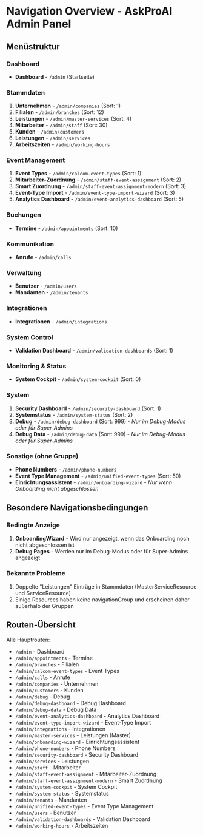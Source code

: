 # Navigation Overview - AskProAI Admin Panel

## Menüstruktur

### Dashboard
- **Dashboard** - `/admin` (Startseite)

### Stammdaten
1. **Unternehmen** - `/admin/companies` (Sort: 1)
2. **Filialen** - `/admin/branches` (Sort: 12)
3. **Leistungen** - `/admin/master-services` (Sort: 4)
4. **Mitarbeiter** - `/admin/staff` (Sort: 30)
5. **Kunden** - `/admin/customers`
6. **Leistungen** - `/admin/services`
7. **Arbeitszeiten** - `/admin/working-hours`

### Event Management
1. **Event Types** - `/admin/calcom-event-types` (Sort: 1)
2. **Mitarbeiter-Zuordnung** - `/admin/staff-event-assignment` (Sort: 2)
3. **Smart Zuordnung** - `/admin/staff-event-assignment-modern` (Sort: 3)
4. **Event-Type Import** - `/admin/event-type-import-wizard` (Sort: 3)
5. **Analytics Dashboard** - `/admin/event-analytics-dashboard` (Sort: 5)

### Buchungen
- **Termine** - `/admin/appointments` (Sort: 10)

### Kommunikation
- **Anrufe** - `/admin/calls`

### Verwaltung
- **Benutzer** - `/admin/users`
- **Mandanten** - `/admin/tenants`

### Integrationen
- **Integrationen** - `/admin/integrations`

### System Control
- **Validation Dashboard** - `/admin/validation-dashboards` (Sort: 1)

### Monitoring & Status
- **System Cockpit** - `/admin/system-cockpit` (Sort: 0)

### System
1. **Security Dashboard** - `/admin/security-dashboard` (Sort: 1)
2. **Systemstatus** - `/admin/system-status` (Sort: 2)
3. **Debug** - `/admin/debug-dashboard` (Sort: 999) - *Nur im Debug-Modus oder für Super-Admins*
4. **Debug Data** - `/admin/debug-data` (Sort: 999) - *Nur im Debug-Modus oder für Super-Admins*

### Sonstige (ohne Gruppe)
- **Phone Numbers** - `/admin/phone-numbers`
- **Event Type Management** - `/admin/unified-event-types` (Sort: 50)
- **Einrichtungsassistent** - `/admin/onboarding-wizard` - *Nur wenn Onboarding nicht abgeschlossen*

## Besondere Navigationsbedingungen

### Bedingte Anzeige
1. **OnboardingWizard** - Wird nur angezeigt, wenn das Onboarding noch nicht abgeschlossen ist
2. **Debug Pages** - Werden nur im Debug-Modus oder für Super-Admins angezeigt

### Bekannte Probleme
1. Doppelte "Leistungen" Einträge in Stammdaten (MasterServiceResource und ServiceResource)
2. Einige Resources haben keine navigationGroup und erscheinen daher außerhalb der Gruppen

## Routen-Übersicht

Alle Hauptrouten:
- `/admin` - Dashboard
- `/admin/appointments` - Termine
- `/admin/branches` - Filialen  
- `/admin/calcom-event-types` - Event Types
- `/admin/calls` - Anrufe
- `/admin/companies` - Unternehmen
- `/admin/customers` - Kunden
- `/admin/debug` - Debug
- `/admin/debug-dashboard` - Debug Dashboard
- `/admin/debug-data` - Debug Data
- `/admin/event-analytics-dashboard` - Analytics Dashboard
- `/admin/event-type-import-wizard` - Event-Type Import
- `/admin/integrations` - Integrationen
- `/admin/master-services` - Leistungen (Master)
- `/admin/onboarding-wizard` - Einrichtungsassistent
- `/admin/phone-numbers` - Phone Numbers
- `/admin/security-dashboard` - Security Dashboard
- `/admin/services` - Leistungen
- `/admin/staff` - Mitarbeiter
- `/admin/staff-event-assignment` - Mitarbeiter-Zuordnung
- `/admin/staff-event-assignment-modern` - Smart Zuordnung
- `/admin/system-cockpit` - System Cockpit
- `/admin/system-status` - Systemstatus
- `/admin/tenants` - Mandanten
- `/admin/unified-event-types` - Event Type Management
- `/admin/users` - Benutzer
- `/admin/validation-dashboards` - Validation Dashboard
- `/admin/working-hours` - Arbeitszeiten